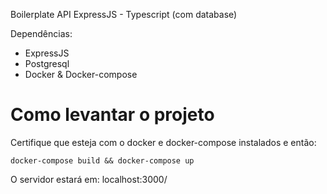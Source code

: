 Boilerplate API ExpressJS - Typescript (com database)

Dependências:
- ExpressJS
- Postgresql
- Docker & Docker-compose

# Como levantar o projeto
Certifique que esteja com o docker e docker-compose instalados e então:

  ```docker-compose build && docker-compose up```
  
 O servidor estará em: localhost:3000/
